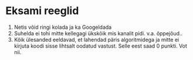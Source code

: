 # Eksami reeglid

1. Netis võid ringi kolada ja ka Googeldada
1. Suhelda ei tohi mitte kellegagi ükskõik mis kanalit pidi. v.a. õppejõud..
1. Kõik ülesanded eeldavad, et lahendad päris algoritmidega ja mitte ei kirjuta
    koodi sisse lihtsalt oodatud vastust. Selle eest saad 0 punkti. Vot nii.
